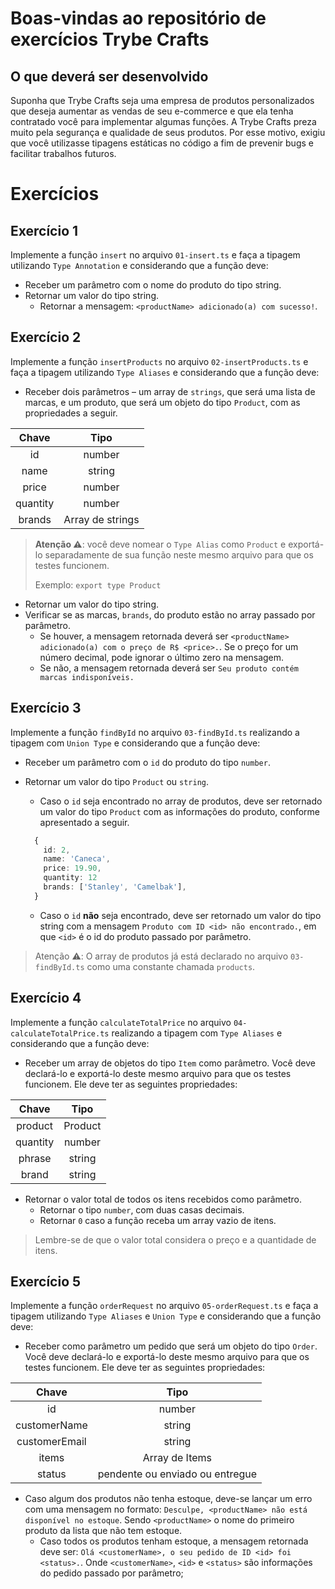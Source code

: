 # Boas-vindas ao repositório de exercícios Trybe Crafts

## O que deverá ser desenvolvido

Suponha que Trybe Crafts seja uma empresa de produtos personalizados que deseja aumentar as vendas de seu e-commerce e que ela tenha contratado você para implementar algumas funções. A Trybe Crafts preza muito pela segurança e qualidade de seus produtos. Por esse motivo, exigiu que você utilizasse tipagens estáticas no código a fim de prevenir bugs e facilitar trabalhos futuros.

# Exercícios

## Exercício 1

Implemente a função `insert` no arquivo `01-insert.ts` e faça a tipagem utilizando `Type Annotation` e considerando que a função deve:

- Receber um parâmetro com o nome do produto do tipo string.
- Retornar um valor do tipo string.
  - Retornar a mensagem: `<productName> adicionado(a) com sucesso!`.

## Exercício 2

Implemente a função `insertProducts` no arquivo `02-insertProducts.ts` e faça a tipagem utilizando `Type Aliases` e considerando que a função deve:

- Receber dois parâmetros – um array de `strings`, que será uma lista de marcas, e um produto, que será um objeto do tipo `Product`, com as propriedades a seguir.

|  Chave   |       Tipo       |
| :------: | :--------------: |
|    id    |      number      |
|   name   |      string      |
|  price   |      number      |
| quantity |      number      |
|  brands  | Array de strings |

> **Atenção ⚠️**: você deve nomear o `Type Alias` como `Product` e exportá-lo separadamente de sua função neste mesmo arquivo para que os testes funcionem.
>
> Exemplo: `export type Product`

- Retornar um valor do tipo string.
- Verificar se as marcas, `brands`, do produto estão no array passado por parâmetro.
  - Se houver, a mensagem retornada deverá ser `<productName> adicionado(a) com o preço de R$ <price>.`. Se o preço for um número decimal, pode ignorar o último zero na mensagem.
  - Se não, a mensagem retornada deverá ser `Seu produto contém marcas indisponíveis.`

## Exercício 3

Implemente a função `findById` no arquivo `03-findById.ts` realizando a tipagem com `Union Type` e considerando que a função deve:

- Receber um parâmetro com o `id` do produto do tipo `number`.
- Retornar um valor do tipo `Product` ou `string`.

  - Caso o `id` seja encontrado no array de produtos, deve ser retornado um valor do tipo `Product` com as informações do produto, conforme apresentado a seguir.

  ```typescript
    {
      id: 2,
      name: 'Caneca',
      price: 19.90,
      quantity: 12
      brands: ['Stanley', 'Camelbak'],
    }
  ```

  - Caso o `id` **não** seja encontrado, deve ser retornado um valor do tipo string com a mensagem `Produto com ID <id> não encontrado.`,  em que `<id>` é o id do produto passado por parâmetro.

> Atenção ⚠️: O array de produtos já está declarado no arquivo `03-findById.ts` como uma constante chamada `products`.

## Exercício 4

Implemente a função `calculateTotalPrice` no arquivo `04-calculateTotalPrice.ts` realizando a tipagem com `Type Aliases` e considerando que a função deve:

- Receber um array de objetos do tipo `Item` como parâmetro. Você deve declará-lo e exportá-lo deste mesmo arquivo para que os testes funcionem. Ele deve ter as seguintes propriedades:

|  Chave   |  Tipo   |
| :------: | :-----: |
| product  | Product |
| quantity | number  |
|  phrase  | string  |
|  brand   | string  |

- Retornar o valor total de todos os itens recebidos como parâmetro.
  - Retornar o tipo `number`, com duas casas decimais.
  - Retornar `0` caso a função receba um array vazio de itens.

> Lembre-se de que o valor total considera o preço e a quantidade de itens.

## Exercício 5

Implemente a função `orderRequest` no arquivo `05-orderRequest.ts` e faça a tipagem utilizando `Type Aliases` e `Union Type` e considerando que a função deve:

- Receber como parâmetro um pedido que será um objeto do tipo `Order`. Você deve declará-lo e exportá-lo deste mesmo arquivo para que os testes funcionem. Ele deve ter as seguintes propriedades:

|     Chave     |              Tipo               |
| :-----------: | :-----------------------------: |
|      id       |             number              |
| customerName  |             string              |
| customerEmail |             string              |
|     items     |         Array de Items          |
|    status     | pendente ou enviado ou entregue |

- Caso algum dos produtos não tenha estoque, deve-se lançar um erro com uma mensagem no formato: `Desculpe, <productName> não está disponível no estoque`. Sendo `<productName>` o nome do primeiro produto da lista que não tem estoque.
  - Caso todos os produtos tenham estoque, a mensagem retornada deve ser: `Olá <customerName>, o seu pedido de ID <id> foi <status>.`. Onde `<customerName>`, `<id>` e `<status>` são informações do pedido passado por parâmetro;
